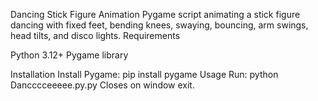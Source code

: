 Dancing Stick Figure Animation
Pygame script animating a stick figure dancing with fixed feet, bending knees, swaying, bouncing, arm swings, head tilts, and disco lights.
Requirements

Python 3.12+
Pygame library

Installation
Install Pygame: pip install pygame
Usage
Run: python Dancccceeeee.py.py
Closes on window exit.
